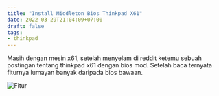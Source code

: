 ```yaml
---
title: "Install Middleton Bios Thinkpad X61"
date: 2022-03-29T21:04:09+07:00
draft: false
tags:
- thinkpad
---
```


Masih dengan mesin x61, setelah menyelam di reddit ketemu sebuah postingan tentang thinkpad x61 dengan bios mod. Setelah baca ternyata fiturnya lumayan banyak daripada bios bawaan.


![Fitur](https://raw.githubusercontent.com/bembenk18/Images/main/Bios-x61/1.png)
